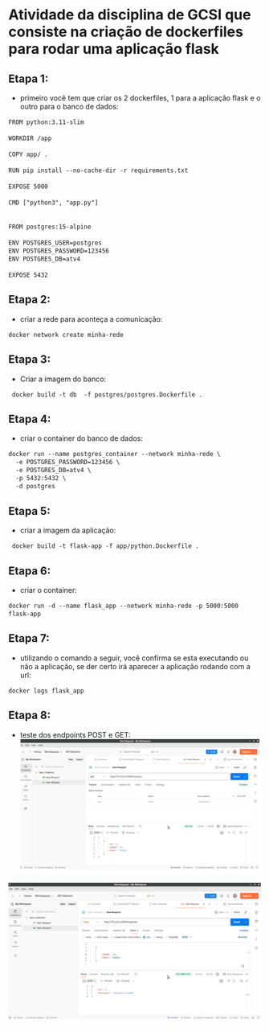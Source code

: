 # Atividade da disciplina de GCSI que consiste na criação de dockerfiles para rodar uma aplicação flask

## Etapa 1:
- primeiro você tem que criar os 2 dockerfiles, 1 para a aplicação flask e o outro para o banco de dados:

```
FROM python:3.11-slim

WORKDIR /app

COPY app/ .

RUN pip install --no-cache-dir -r requirements.txt

EXPOSE 5000

CMD ["python3", "app.py"]


FROM postgres:15-alpine

ENV POSTGRES_USER=postgres
ENV POSTGRES_PASSWORD=123456
ENV POSTGRES_DB=atv4

EXPOSE 5432

``` 

## Etapa 2:
- criar a rede para aconteça a comunicação:
```
docker network create minha-rede
```
## Etapa 3:
- Criar a imagem do banco:

```
 docker build -t db  -f postgres/postgres.Dockerfile .
```

## Etapa 4: 
- criar o container do banco de dados:
```
docker run --name postgres_container --network minha-rede \
  -e POSTGRES_PASSWORD=123456 \
  -e POSTGRES_DB=atv4 \
  -p 5432:5432 \
  -d postgres
```


## Etapa 5:
- criar a imagem da aplicação:
```
 docker build -t flask-app -f app/python.Dockerfile .
```

## Etapa 6:
- criar o container:
```
docker run -d --name flask_app --network minha-rede -p 5000:5000 flask-app

```
## Etapa 7:
- utilizando o comando a seguir, você confirma se esta executando ou não a aplicação, se der certo irá aparecer a aplicação rodando com a url:

```
docker logs flask_app
```

## Etapa 8:
- teste dos endpoints POST e GET:
![Tela da aplicação](img/get.png)

![Tela da aplicação](img/Postc.png)

